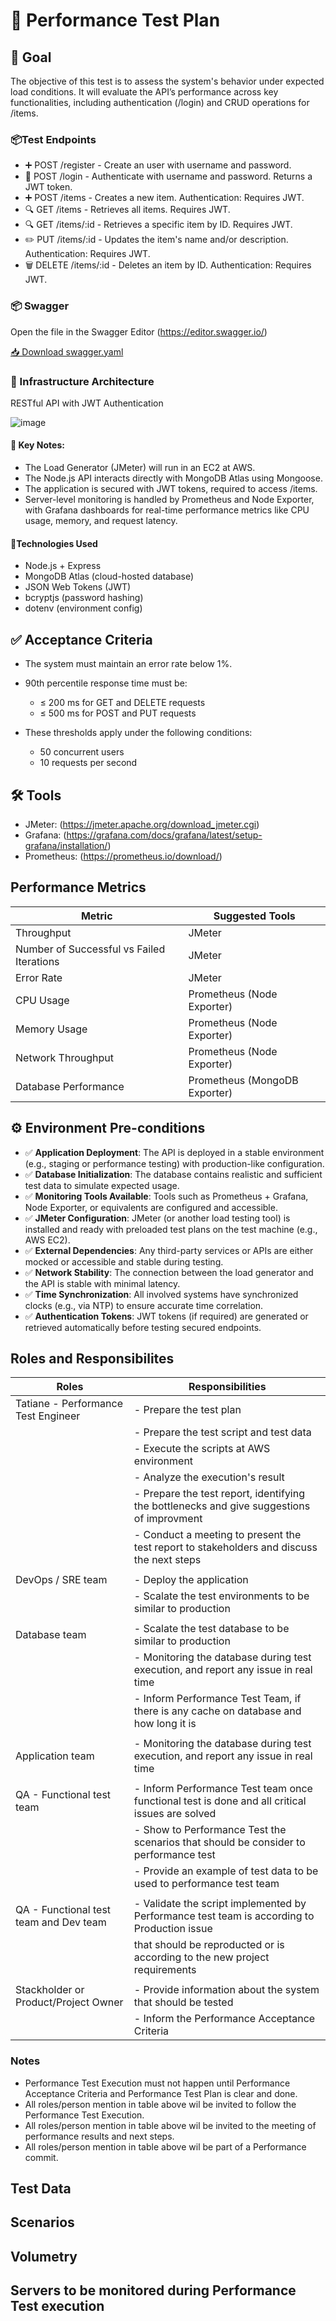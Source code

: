 # 🧪 Performance Test Plan

## 🎯 Goal
The objective of this test is to assess the system's behavior under expected load conditions.
It will evaluate the API’s performance across key functionalities, including authentication (/login) and CRUD operations for /items.

### 📦Test Endpoints
- ➕ POST /register - Create an user with username and password.
- 🔐 POST /login - Authenticate with username and password. Returns a JWT token.
- ➕ POST /items -  Creates a new item. Authentication: Requires JWT.
- 🔍 GET /items - Retrieves all items. Requires JWT.
- 🔍 GET /items/:id - Retrieves a specific item by ID. Requires JWT.
- ✏️ PUT /items/:id - Updates the item's name and/or description. Authentication: Requires JWT.
- 🗑️ DELETE /items/:id - Deletes an item by ID. Authentication: Requires JWT.


### 📦 Swagger
Open the file in the Swagger Editor (https://editor.swagger.io/)

[📥 Download swagger.yaml](https://github.com/almeidas-tatiane/robust-api-performance/raw/main/swagger.yaml)

### 🔧 Infrastructure Architecture 
RESTful API with JWT Authentication

![image](https://github.com/user-attachments/assets/987f8c75-56b3-4a85-8d04-00c594336a03)


#### 🧪 Key Notes:
- The Load Generator (JMeter) will run in an EC2 at AWS.
- The Node.js API interacts directly with MongoDB Atlas using Mongoose.
- The application is secured with JWT tokens, required to access /items.
- Server-level monitoring is handled by Prometheus and Node Exporter, with Grafana dashboards for real-time performance metrics like CPU usage, memory, and request latency.

#### 🔧Technologies Used

- Node.js + Express  
- MongoDB Atlas (cloud-hosted database)  
- JSON Web Tokens (JWT)  
- bcryptjs (password hashing)  
- dotenv (environment config)  

## ✅ Acceptance Criteria
- The system must maintain an error rate below 1%.
- 90th percentile response time must be:
    - ≤ 200 ms for GET and DELETE requests
    - ≤ 500 ms for POST and PUT requests

- These thresholds apply under the following conditions:
    - 50 concurrent users
    - 10 requests per second

## 🛠️ Tools
- JMeter: (https://jmeter.apache.org/download_jmeter.cgi)
- Grafana: (https://grafana.com/docs/grafana/latest/setup-grafana/installation/)
- Prometheus: (https://prometheus.io/download/)


## Performance Metrics
| Metric                                      | Suggested Tools                                   |
|---------------------------------------------|---------------------------------------------------|
| Throughput                                  | JMeter                                            |
| Number of Successful vs Failed Iterations   | JMeter                                            |
| Error Rate                                  | JMeter                                            |
| CPU Usage                                   | Prometheus (Node Exporter)                        |
| Memory Usage                                | Prometheus (Node Exporter)                        |
| Network Throughput                          | Prometheus (Node Exporter)                        |
| Database Performance                        | Prometheus (MongoDB Exporter)                     |


## ⚙️ Environment Pre-conditions

- ✅ **Application Deployment**: The API is deployed in a stable environment (e.g., staging or performance testing) with production-like configuration.
- ✅ **Database Initialization**: The database contains realistic and sufficient test data to simulate expected usage.
- ✅ **Monitoring Tools Available**: Tools such as Prometheus + Grafana, Node Exporter, or equivalents are configured and accessible.
- ✅ **JMeter Configuration**: JMeter (or another load testing tool) is installed and ready with preloaded test plans on the test machine (e.g., AWS EC2).
- ✅ **External Dependencies**: Any third-party services or APIs are either mocked or accessible and stable during testing.
- ✅ **Network Stability**: The connection between the load generator and the API is stable with minimal latency.
- ✅ **Time Synchronization**: All involved systems have synchronized clocks (e.g., via NTP) to ensure accurate time correlation.
- ✅ **Authentication Tokens**: JWT tokens (if required) are generated or retrieved automatically before testing secured endpoints.

## Roles and Responsibilites
| Roles                                       | Responsibilities                                                                              |
|---------------------------------------------|-----------------------------------------------------------------------------------------------|
| Tatiane - Performance Test Engineer         | - Prepare the test plan                                                                       |
|                                             | - Prepare the test script and test data                                                       |
|                                             | - Execute the scripts at AWS environment                                                      |
|                                             | - Analyze the execution's result                                                              |
|                                             | - Prepare the test report, identifying the bottlenecks and give suggestions of improvment     |
|                                             | - Conduct a meeting to present the test report to stakeholders and discuss the next steps     |
|                                             |                                                                                               |
| DevOps / SRE team                           | - Deploy the application                                                                      |
|                                             | - Scalate the test environments to be similar to production                                   |
|                                             |                                                                                               |
| Database team                               | - Scalate the test database to be similar to production                                       |
|                                             | - Monitoring the database during test execution, and report any issue in real time            |
|                                             | - Inform Performance Test Team, if there is any cache on database and how long it is          |
|                                             |                                                                                               |
| Application team                            | - Monitoring the database during test execution, and report any issue in real time            |
|                                             |                                                                                               |
| QA - Functional test team                   | - Inform Performance Test team once functional test is done and all critical issues are solved|
|                                             | - Show to Performance Test the scenarios that should be consider to performance test          |
|                                             | - Provide an example of test data to be used to performance test team                         |
|                                             |                                                                                               |
| QA - Functional test team and Dev team      | - Validate the script implemented by Performance test team is according to Production issue   |
|                                             | that should be reproducted or is according to the new project requirements                    |
|                                             |                                                                                               |
| Stackholder or Product/Project Owner        | - Provide information about the system that should be tested                                  |
|                                             | - Inform the Performance Acceptance Criteria                                                  |

### Notes
 - Performance Test Execution must not happen until Performance Acceptance Criteria and Performance Test Plan is clear and done.
 - All roles/person mention in table above wil be invited to follow the Performance Test Execution.
 - All roles/person mention in table above wil be invited to the meeting of performance results and next steps.
 - All roles/person mention in table above wil be part of a Performance commit.

## Test Data

## Scenarios

## Volumetry

## Servers to be monitored during Performance Test execution
